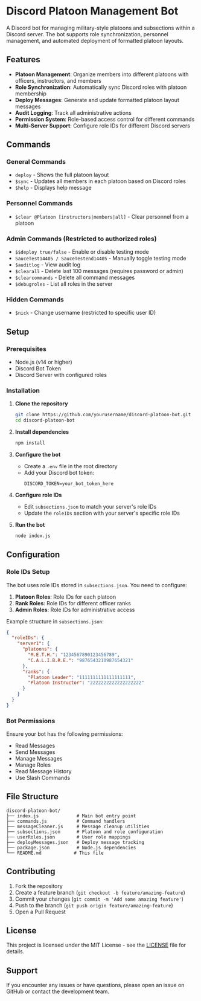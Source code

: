 # Discord Platoon Management Bot

A Discord bot for managing military-style platoons and subsections within a Discord server. The bot supports role synchronization, personnel management, and automated deployment of formatted platoon layouts.

## Features

- **Platoon Management**: Organize members into different platoons with officers, instructors, and members
- **Role Synchronization**: Automatically sync Discord roles with platoon membership
- **Deploy Messages**: Generate and update formatted platoon layout messages
- **Audit Logging**: Track all administrative actions
- **Permission System**: Role-based access control for different commands
- **Multi-Server Support**: Configure role IDs for different Discord servers

## Commands

### General Commands
- `deploy` - Shows the full platoon layout
- `$sync` - Updates all members in each platoon based on Discord roles
- `$help` - Displays help message

### Personnel Commands
- `$clear @Platoon [instructors|members|all]` - Clear personnel from a platoon

### Admin Commands (Restricted to authorized roles)
- `$$deploy true/false` - Enable or disable testing mode
- `SauceTest14405 / SauceTestend14405` - Manually toggle testing mode
- `$auditlog` - View audit log
- `$clearall` - Delete last 100 messages (requires password or admin)
- `$clearcommands` - Delete all command messages
- `$debugroles` - List all roles in the server

### Hidden Commands
- `$nick` - Change username (restricted to specific user ID)

## Setup

### Prerequisites
- Node.js (v14 or higher)
- Discord Bot Token
- Discord Server with configured roles

### Installation

1. **Clone the repository**
   ```bash
   git clone https://github.com/yourusername/discord-platoon-bot.git
   cd discord-platoon-bot
   ```

2. **Install dependencies**
   ```bash
   npm install
   ```

3. **Configure the bot**
   - Create a `.env` file in the root directory
   - Add your Discord bot token:
     ```
     DISCORD_TOKEN=your_bot_token_here
     ```

4. **Configure role IDs**
   - Edit `subsections.json` to match your server's role IDs
   - Update the `roleIDs` section with your server's specific role IDs

5. **Run the bot**
   ```bash
   node index.js
   ```

## Configuration

### Role IDs Setup

The bot uses role IDs stored in `subsections.json`. You need to configure:

1. **Platoon Roles**: Role IDs for each platoon
2. **Rank Roles**: Role IDs for different officer ranks
3. **Admin Roles**: Role IDs for administrative access

Example structure in `subsections.json`:
```json
{
  "roleIDs": {
    "server1": {
      "platoons": {
        "M.E.T.H.": "1234567890123456789",
        "C.A.L.I.B.R.E.": "9876543210987654321"
      },
      "ranks": {
        "Platoon Leader": "1111111111111111111",
        "Platoon Instructor": "2222222222222222222"
      }
    }
  }
}
```

### Bot Permissions

Ensure your bot has the following permissions:
- Read Messages
- Send Messages
- Manage Messages
- Manage Roles
- Read Message History
- Use Slash Commands

## File Structure

```
discord-platoon-bot/
├── index.js              # Main bot entry point
├── commands.js           # Command handlers
├── messageCleaner.js     # Message cleanup utilities
├── subsections.json      # Platoon and role configuration
├── userRoles.json        # User role mappings
├── deployMessages.json   # Deploy message tracking
├── package.json          # Node.js dependencies
└── README.md            # This file
```

## Contributing

1. Fork the repository
2. Create a feature branch (`git checkout -b feature/amazing-feature`)
3. Commit your changes (`git commit -m 'Add some amazing feature'`)
4. Push to the branch (`git push origin feature/amazing-feature`)
5. Open a Pull Request

## License

This project is licensed under the MIT License - see the [LICENSE](LICENSE) file for details.

## Support

If you encounter any issues or have questions, please open an issue on GitHub or contact the development team. 